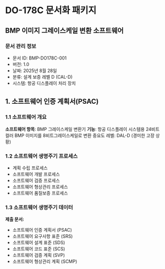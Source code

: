 # DO-178C 문서화 패키지
## BMP 이미지 그레이스케일 변환 소프트웨어
### 문서 관리 정보
- 문서 ID: BMP-DO178C-001
- 버전: 1.0
- 날짜: 2025년 8월 28일
- 분류: 설계 보증 레벨 D (CAL-D)
- 시스템: 항공 디스플레이 처리 장치

######

## 1. 소프트웨어 인증 계획서(PSAC)
### 1.1 소프트웨어 개요
__소프트웨어 항목__: BMP 그레이스케일 변환기 __기능__: 항공 디스플레이 시스템용 24비트 컬러 BMP 이미지를 8비트그레이스케일로 변환 중요도 레벨: DAL-D (경미한 고장 상황)

### 1.2 소프트웨어 생명주기 프로세스
- 계획 수립 프로세스
- 소프트웨어 개발 프로세스
- 소프트웨어 검증 프로세스
- 소프트웨어 형상관리 프로세스
- 소프트웨어 품질보증 프로세스

### 1.3 소프트웨어 생명주기 데이터
__제출 문서:__
- 소프트웨어 인증 계획서 (PSAC)
- 소프트웨어 요구사항 표준 (SRS)
- 소프트웨어 설계 표준 (SDS)
- 소프트웨어 코드 표준 (SCS)
- 소프트웨어 검증 계획 (SVP)
- 소프트웨어 형상관리 계획 (SCMP)

######
















